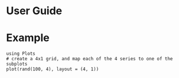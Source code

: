 # User Guide

# Example

```@example layouts
using Plots
# create a 4x1 grid, and map each of the 4 series to one of the subplots
plot(rand(100, 4), layout = (4, 1))
```

